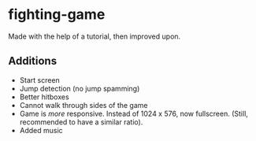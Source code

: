 # fighting-game
Made with the help of a tutorial, then improved upon.

## Additions
- Start screen 
- Jump detection (no jump spamming) 
- Better hitboxes 
- Cannot walk through sides of the game
- Game is *more* responsive. Instead of 1024 x 576, now fullscreen. (Still, recommended to have a similar ratio). 
- Added music 
